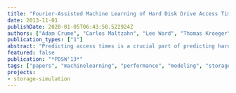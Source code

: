 ```yaml
---
title: "Fourier-Assisted Machine Learning of Hard Disk Drive Access Time Models"
date: 2013-11-01
publishDate: 2020-01-05T06:43:50.522924Z
authors: ["Adam Crume", "Carlos Maltzahn", "Lee Ward", "Thomas Kroeger", "Matthew Curry", "Ron Oldfield"]
publication_types: ["1"]
abstract: "Predicting access times is a crucial part of predicting hard disk drive performance. Existing approaches use white-box modeling and require intimate knowledge of the internal layout of the drive, which can take months to extract. Automatically learning this behavior is a much more desirable approach, requiring less expert knowledge, fewer assumptions, and less time. Others have created behavioral models of hard disk drive performance, but none have shown low per-request errors. A barrier to machine learning of access times has been the existence of periodic behavior with high, unknown frequencies. We show how hard disk drive access times can be predicted to within 0.83 ms using a neural net after these frequencies are found using Fourier analysis."
featured: false
publication: "*PDSW'13*"
tags: ["papers", "machinelearning", "performance", "modeling", "storagemedium", "neuralnetworks"]
projects:
- storage-simulation
---
```


